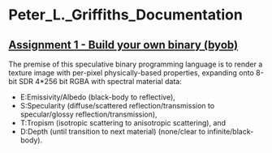 # Peter_L._Griffiths_Documentation
## [Assignment 1 - Build your own binary (byob)](https://github.com/charlieroberts/imgd-5010-s24/blob/main/assignment1-binary.md)

The premise of this speculative binary programming language is to render a texture image with per-pixel physically-based properties, expanding onto 8-bit SDR 4*256 bit RGBA with spectral material data: 
- E:Emissivity/Albedo (black-body to reflective), 
- S:Specularity (diffuse/scattered reflection/transmission to specular/glossy reflection/transmission), 
- T:Tropism (isotropic scattering to anisotropic scattering), and 
- D:Depth (until transition to next material) (none/clear to infinite/black-body).
